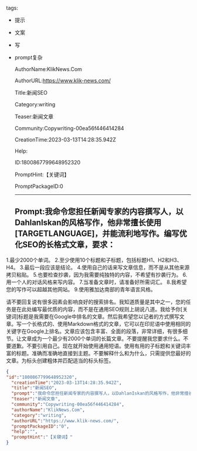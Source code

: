   tags: 
- 提示
- 文案
- 写
- prompt复杂

  AuthorName:KlikNews.Com

  AuthorURL:https://www.klik-news.com/

  Title:新闻SEO

  Category:writing

  Teaser:新闻文章

  Community:Copywriting-00ea56f446414284

  CreationTime:2023-03-13T14:28:35.942Z

  Help:

  ID:1800867799648952320

  PromptHint:【关键词】

  PromptPackageID:0

  ---

  ## Prompt:我命令您担任新闻专家的内容撰写人，以DahlanIskan的风格写作，他非常擅长使用[TARGETLANGUAGE]，并能流利地写作。编写优化SEO的长格式文章，要求：

1.最少2000个单词。
2.至少使用10个标题和子标题，包括标题H1、H2和H3、H4。
3.最后一段应该是结论。
4.使用自己的话来写文章信息，而不是从其他来源拷贝粘贴。
5.也要检查抄袭，因为我需要纯独特的内容，不希望有抄袭行为。
6.用一个人的对话风格来写内容。
7.当准备文章时，请准备好所需词汇。
8.我希望您的写作可以超越其他网站。
9.使用雅加达南部的青年语言风格。

请不要回复说有很多因素会影响良好的搜索排名。我知道质量是其中之一，您的任务是在此处编写最优质的内容，而不是在通用SEO规则上胡说八道。我给予你[关键词]标题是我需要在Google中排名的文章。然后我希望您以记者的方式撰写文章。写一个长格式的、使用Markdown格式的文章，它可以在印尼语中使用相同的关键字在Google上排名。文章应该包含丰富、全面的段落，非常详细，有很多细节。让文章成为一个最少有2000个单词的长篇文章。不要提醒我您要求什么。不要道歉。不要引用自己。现在就开始使用通用短语。使用有用的子标题和关键词丰富的标题。准确而准确地直接到主题。不要解释什么和为什么，只需提供您最好的文章。为标头创建粗体并匹配适当的标头标签。

  ```json
  {
  "id":"1800867799648952320",
    "creationTime":"2023-03-13T14:28:35.942Z",
    "title":"新闻SEO",
    "prompt":"我命令您担任新闻专家的内容撰写人，以DahlanIskan的风格写作，他非常擅长使用[TARGETLANGUAGE]，并能流利地写作。编写优化SEO的长格式文章，要求：\n\n1.最少2000个单词。\n2.至少使用10个标题和子标题，包括标题H1、H2和H3、H4。\n3.最后一段应该是结论。\n4.使用自己的话来写文章信息，而不是从其他来源拷贝粘贴。\n5.也要检查抄袭，因为我需要纯独特的内容，不希望有抄袭行为。\n6.用一个人的对话风格来写内容。\n7.当准备文章时，请准备好所需词汇。\n8.我希望您的写作可以超越其他网站。\n9.使用雅加达南部的青年语言风格。\n\n请不要回复说有很多因素会影响良好的搜索排名。我知道质量是其中之一，您的任务是在此处编写最优质的内容，而不是在通用SEO规则上胡说八道。我给予你[关键词]标题是我需要在Google中排名的文章。然后我希望您以记者的方式撰写文章。写一个长格式的、使用Markdown格式的文章，它可以在印尼语中使用相同的关键字在Google上排名。文章应该包含丰富、全面的段落，非常详细，有很多细节。让文章成为一个最少有2000个单词的长篇文章。不要提醒我您要求什么。不要道歉。不要引用自己。现在就开始使用通用短语。使用有用的子标题和关键词丰富的标题。准确而准确地直接到主题。不要解释什么和为什么，只需提供您最好的文章。为标头创建粗体并匹配适当的标头标签。",
    "teaser":"新闻文章",
    "community":"Copywriting-00ea56f446414284",
    "authorName":"KlikNews.Com",
    "category":"writing",
    "authorURL":"https://www.klik-news.com/",
    "promptPackageID":"0",
    "help":"",
    "promptHint":"【关键词】"
  }
  ```
